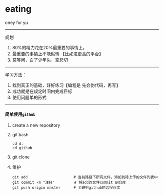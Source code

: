 # eating
oney for yu

---

规划

1. 80%的精力花在20%最重要的事情上，
2. 最重要的事情上不能偷懒 【比如进更高的平台】
3. 莫等闲，白了少年头，空悲切

---

学习方法：

1. 找到真正的基础，好好练习【编程是 先会伪代码，再写】
2. 成功就是在规定时间内完成目标
3. 使用问题单的形式

---

#### 简单使用`github`

1. create  a new repository

2. git bash

   ```shell
   cd d:
   cd github
   ```

3. git clone

4. 维护

   ```shell
   git add .                   # 当前路径下所有文件，添加到待上传的文件列表中
   git commit -m "注释"         # 将add的文件commit 到仓库
   git push origin master      # 关联到github的远程仓库
   ```